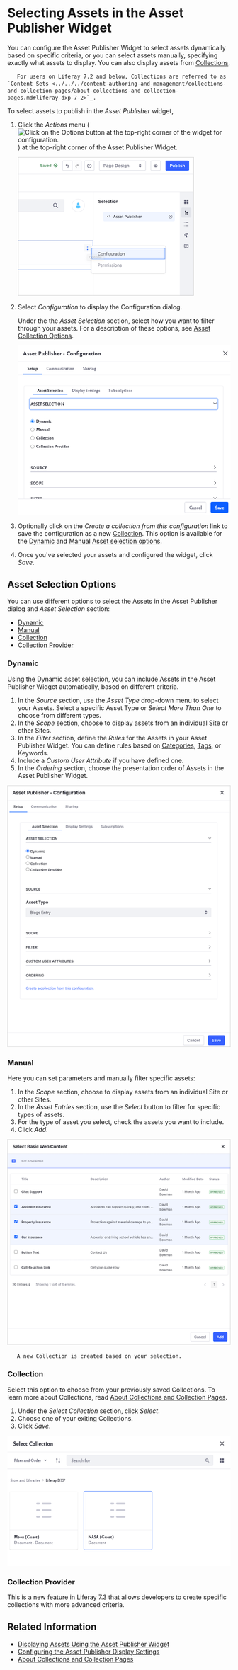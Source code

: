 # Selecting Assets in the Asset Publisher Widget

You can configure the Asset Publisher Widget to select assets dynamically based on specific criteria, or you can select assets manually, specifying exactly what assets to display. You can also display assets from [Collections](../../../content-authoring-and-management/collections-and-collection-pages/about-collections-and-collection-pages.md).

```note::
   For users on Liferay 7.2 and below, Collections are referred to as `Content Sets <../../../content-authoring-and-management/collections-and-collection-pages/about-collections-and-collection-pages.md#liferay-dxp-7-2>`_.
```

To select assets to publish in the *Asset Publisher* widget,

1. Click the *Actions* menu (![Click on the Options button at the top-right corner of the widget for configuration.](../../../images/icon-options.png)) at the top-right corner of the Asset Publisher Widget.

    ![Click the Actions menu to access the Asset Publisher Configuration options.](./selecting-assets-in-the-asset-publisher-widget/images/01.png)

1. Select *Configuration* to display the Configuration dialog.

    Under the  the *Asset Selection* section, select how you want to filter through your assets. For a description of these options, see [Asset Collection Options](#asset-selection-options).

    ![The configuration window has different Asset Selection options under the Setup tab.](selecting-assets-in-the-asset-publisher-widget/images/02.png)

1. Optionally click on the *Create a collection from this configuration* link to save the configuration as a new [Collection]((../../../content-authoring-and-management/collections-and-collection-pages/about-collections-and-collection-pages.md)). This option is available for the [Dynamic](#dynamic) and [Manual](#manual) [Asset selection options](#asset-selection-options).

1. Once you've selected your assets and configured the widget, click *Save*.

## Asset Selection Options

You can use different options to select the Assets in the Asset Publisher dialog and *Asset Selection* section:

- [Dynamic](#dynamic)
- [Manual](#manual)
- [Collection](#collection)
- [Collection Provider](#collection-provider)

### Dynamic

Using the Dynamic asset selection, you can include Assets in the Asset Publisher Widget automatically, based on different criteria.

  1. In the *Source* section, use the *Asset Type* drop-down menu to select your Assets. Select a specific Asset Type or *Select More Than One* to choose from different types.
  1. In the *Scope* section, choose to display assets from an individual Site or other Sites.
  1. In the *Filter* section, define the *Rules* for the Assets in your Asset Publisher Widget. You can define rules based on [Categories](../../../content-authoring-and-management/tags-and-categories/defining-categories-and-vocabularies-for-content.md), [Tags](../../../content-authoring-and-management/tags-and-categories/tagging-content-and-managing-tags), or Keywords.
  1. Include a *Custom User Attribute* if you have defined one.
  1. In the *Ordering* section, choose the presentation order of Assets in the Asset Publisher Widget.

 ![Define the options for the Dynamic Asset collection, including Source, Scope, Filter, Custom User Attribute, and Ordering.](selecting-assets-in-the-asset-publisher-widget/images/05.png)

### Manual

Here you can set parameters and manually filter specific assets:

 1. In the *Scope* section, choose to display assets from an individual Site or other Sites.
 1. In the *Asset Entries* section, use the *Select* button to filter for specific types of assets.
 1. For the type of asset you select, check the assets you want to include.
 1. Click *Add*.

 ![Here is an example of filtering for Basic Web Content and manually selecting items](selecting-assets-in-the-asset-publisher-widget/images/03.png)

 ```note::
    A new Collection is created based on your selection.
 ```

### Collection

Select this option to choose from your previously saved Collections. To learn more about Collections, read [About Collections and Collection Pages](../../../content-authoring-and-management/collections-and-collection-pages/about-collections-and-collection-pages.md).

 1. Under the *Select Collection* section, click *Select*.
 1. Choose one of your exiting Collections.
 1. Click *Save*.

 ![Click Select and choose from your saved Collections.](selecting-assets-in-the-asset-publisher-widget/images/04.png)

### Collection Provider

This is a new feature in Liferay 7.3 that allows developers to create specific collections with more advanced criteria.

## Related Information

- [Displaying Assets Using the Asset Publisher Widget](./displaying-assets-using-the-asset-publisher-widget.md)
- [Configuring the Asset Publisher Display Settings](./configuring-asset-publisher-display-settings.md)
- [About Collections and Collection Pages](../../../content-authoring-and-management/collections-and-collection-pages/about-collections-and-collection-pages.md)
